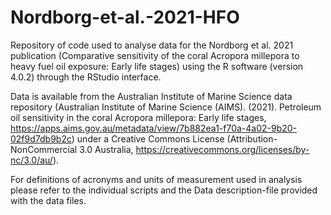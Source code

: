 # Nordborg-et-al.-2021-HFO
Repository of code used to analyse data for the Nordborg et al. 2021 publication (Comparative sensitivity of the coral Acropora millepora to heavy fuel oil exposure: Early life stages) using the R software (version 4.0.2) through the RStudio interface.

Data is available from the Australian Institute of Marine Science data repository (Australian Institute of Marine Science (AIMS). (2021). Petroleum oil sensitivity in the coral Acropora millepora: Early life stages, https://apps.aims.gov.au/metadata/view/7b882ea1-f70a-4a02-9b20-02f9d7db9b2c) under a Creative Commons License (Attribution-NonCommercial 3.0 Australia, https://creativecommons.org/licenses/by-nc/3.0/au/). 

For definitions of acronyms and units of measurement used in analysis please refer to the individual scripts and the Data description-file provided with the data files. 
